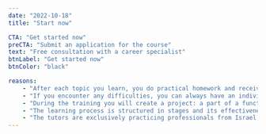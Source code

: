 ```yaml
---
date: "2022-10-18"
title: "Start now"

CTA: "Get started now"
preCTA: "Submit an application for the course"
text: "Free consultation with a career specialist"
btnLabel: "Get started now"
btnColor: "black"

reasons:
    - "After each topic you learn, you do practical homework and receive feedback from the tutor"
    - "If you encounter any difficulties, you can always have an individual consultation with the tutor and close the gaps"
    - "During the training you will create a project: a part of a functioning website, an application, a module, an online store, or any other project, which can be both social and commercial"
    - "The learning process is structured in stages and its effectiveness has been well proven through years of practice - we have been teaching IT-professions since 1993"
    - "The tutors are exclusively practicing professionals from Israel, Germany, USA, Russian-speaking programmers and project managers, candidates and doctors of science"
---
```


